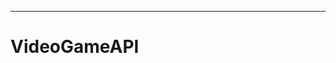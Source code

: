 -- ----------------------------------------------------------------------------------------
# VideoGameAPI
